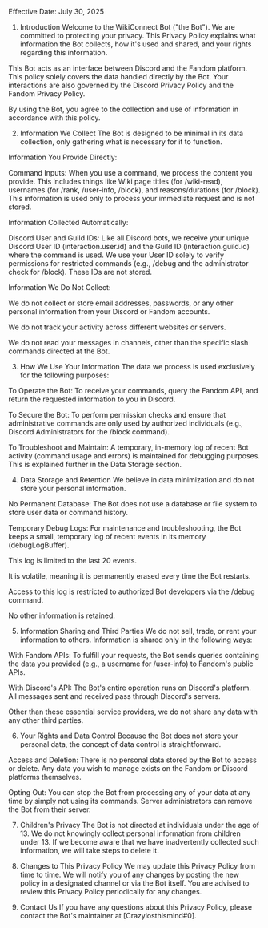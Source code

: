 Effective Date: July 30, 2025

1. Introduction
Welcome to the WikiConnect Bot ("the Bot"). We are committed to protecting your privacy. This Privacy Policy explains what information the Bot collects, how it's used and shared, and your rights regarding this information.

This Bot acts as an interface between Discord and the Fandom platform. This policy solely covers the data handled directly by the Bot. Your interactions are also governed by the Discord Privacy Policy and the Fandom Privacy Policy.

By using the Bot, you agree to the collection and use of information in accordance with this policy.

2. Information We Collect
The Bot is designed to be minimal in its data collection, only gathering what is necessary for it to function.

Information You Provide Directly:

Command Inputs: When you use a command, we process the content you provide. This includes things like Wiki page titles (for /wiki-read), usernames (for /rank, /user-info, /block), and reasons/durations (for /block). This information is used only to process your immediate request and is not stored.

Information Collected Automatically:

Discord User and Guild IDs: Like all Discord bots, we receive your unique Discord User ID (interaction.user.id) and the Guild ID (interaction.guild.id) where the command is used. We use your User ID solely to verify permissions for restricted commands (e.g., /debug and the administrator check for /block). These IDs are not stored.

Information We Do Not Collect:

We do not collect or store email addresses, passwords, or any other personal information from your Discord or Fandom accounts.

We do not track your activity across different websites or servers.

We do not read your messages in channels, other than the specific slash commands directed at the Bot.

3. How We Use Your Information
The data we process is used exclusively for the following purposes:

To Operate the Bot: To receive your commands, query the Fandom API, and return the requested information to you in Discord.

To Secure the Bot: To perform permission checks and ensure that administrative commands are only used by authorized individuals (e.g., Discord Administrators for the /block command).

To Troubleshoot and Maintain: A temporary, in-memory log of recent Bot activity (command usage and errors) is maintained for debugging purposes. This is explained further in the Data Storage section.

4. Data Storage and Retention
We believe in data minimization and do not store your personal information.

No Permanent Database: The Bot does not use a database or file system to store user data or command history.

Temporary Debug Logs: For maintenance and troubleshooting, the Bot keeps a small, temporary log of recent events in its memory (debugLogBuffer).

This log is limited to the last 20 events.

It is volatile, meaning it is permanently erased every time the Bot restarts.

Access to this log is restricted to authorized Bot developers via the /debug command.

No other information is retained.

5. Information Sharing and Third Parties
We do not sell, trade, or rent your information to others. Information is shared only in the following ways:

With Fandom APIs: To fulfill your requests, the Bot sends queries containing the data you provided (e.g., a username for /user-info) to Fandom's public APIs.

With Discord's API: The Bot's entire operation runs on Discord's platform. All messages sent and received pass through Discord's servers.

Other than these essential service providers, we do not share any data with any other third parties.

6. Your Rights and Data Control
Because the Bot does not store your personal data, the concept of data control is straightforward.

Access and Deletion: There is no personal data stored by the Bot to access or delete. Any data you wish to manage exists on the Fandom or Discord platforms themselves.

Opting Out: You can stop the Bot from processing any of your data at any time by simply not using its commands. Server administrators can remove the Bot from their server.

7. Children's Privacy
The Bot is not directed at individuals under the age of 13. We do not knowingly collect personal information from children under 13. If we become aware that we have inadvertently collected such information, we will take steps to delete it.

8. Changes to This Privacy Policy
We may update this Privacy Policy from time to time. We will notify you of any changes by posting the new policy in a designated channel or via the Bot itself. You are advised to review this Privacy Policy periodically for any changes.

9. Contact Us
If you have any questions about this Privacy Policy, please contact the Bot's maintainer at [Crazylosthismind#0].








